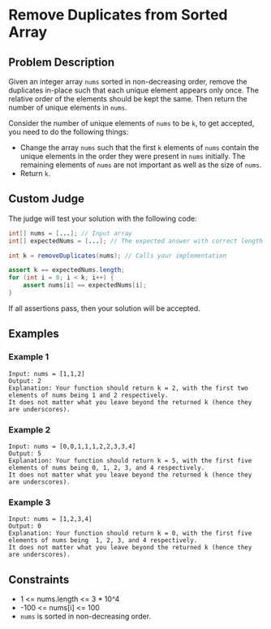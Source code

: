 # Remove Duplicates from Sorted Array

## Problem Description

Given an integer array `nums` sorted in non-decreasing order, remove the duplicates in-place such that each unique element appears only once. The relative order of the elements should be kept the same. Then return the number of unique elements in `nums`.

Consider the number of unique elements of `nums` to be `k`, to get accepted, you need to do the following things:

- Change the array `nums` such that the first `k` elements of `nums` contain the unique elements in the order they were present in `nums` initially. The remaining elements of `nums` are not important as well as the size of `nums`.
- Return `k`.

## Custom Judge

The judge will test your solution with the following code:

```java
int[] nums = [...]; // Input array
int[] expectedNums = [...]; // The expected answer with correct length

int k = removeDuplicates(nums); // Calls your implementation

assert k == expectedNums.length;
for (int i = 0; i < k; i++) {
    assert nums[i] == expectedNums[i];
}
```

If all assertions pass, then your solution will be accepted.

## Examples

### Example 1

```
Input: nums = [1,1,2]
Output: 2
Explanation: Your function should return k = 2, with the first two elements of nums being 1 and 2 respectively.
It does not matter what you leave beyond the returned k (hence they are underscores).
```

### Example 2

```
Input: nums = [0,0,1,1,1,2,2,3,3,4]
Output: 5
Explanation: Your function should return k = 5, with the first five elements of nums being 0, 1, 2, 3, and 4 respectively.
It does not matter what you leave beyond the returned k (hence they are underscores).
```

### Example 3

```
Input: nums = [1,2,3,4]
Output: 0
Explanation: Your function should return k = 0, with the first five elements of nums being  1, 2, 3, and 4 respectively.
It does not matter what you leave beyond the returned k (hence they are underscores).
```

## Constraints

- 1 <= nums.length <= 3 * 10^4
- -100 <= nums[i] <= 100
- `nums` is sorted in non-decreasing order.
